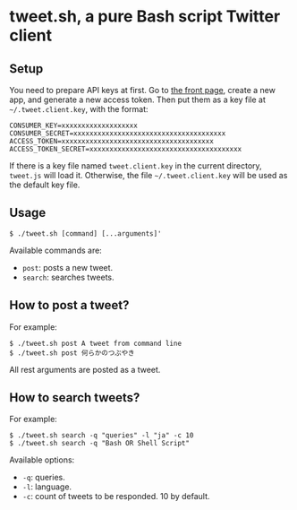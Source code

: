 # tweet.sh, a pure Bash script Twitter client

## Setup

You need to prepare API keys at first.
Go to [the front page](https://apps.twitter.com/), create a new app, and generate a new access token.
Then put them as a key file at `~/.tweet.client.key`, with the format:

~~~
CONSUMER_KEY=xxxxxxxxxxxxxxxxxxx
CONSUMER_SECRET=xxxxxxxxxxxxxxxxxxxxxxxxxxxxxxxxxxxxxx
ACCESS_TOKEN=xxxxxxxxxxxxxxxxxxxxxxxxxxxxxxxxxxxxxx
ACCESS_TOKEN_SECRET=xxxxxxxxxxxxxxxxxxxxxxxxxxxxxxxxxxxxxx
~~~

If there is a key file named `tweet.client.key` in the current directory, `tweet.js` will load it.
Otherwise, the file `~/.tweet.client.key` will be used as the default key file.

## Usage

~~~
$ ./tweet.sh [command] [...arguments]'
~~~

Available commands are:

 * `post`: posts a new tweet.
 * `search`: searches tweets.

## How to post a tweet?

For example:

~~~
$ ./tweet.sh post A tweet from command line
$ ./tweet.sh post 何らかのつぶやき
~~~

All rest arguments are posted as a tweet.

## How to search tweets?

For example:

~~~
$ ./tweet.sh search -q "queries" -l "ja" -c 10
$ ./tweet.sh search -q "Bash OR Shell Script"
~~~

Available options:

 * `-q`: queries.
 * `-l`: language.
 * `-c`: count of tweets to be responded. 10 by default.

